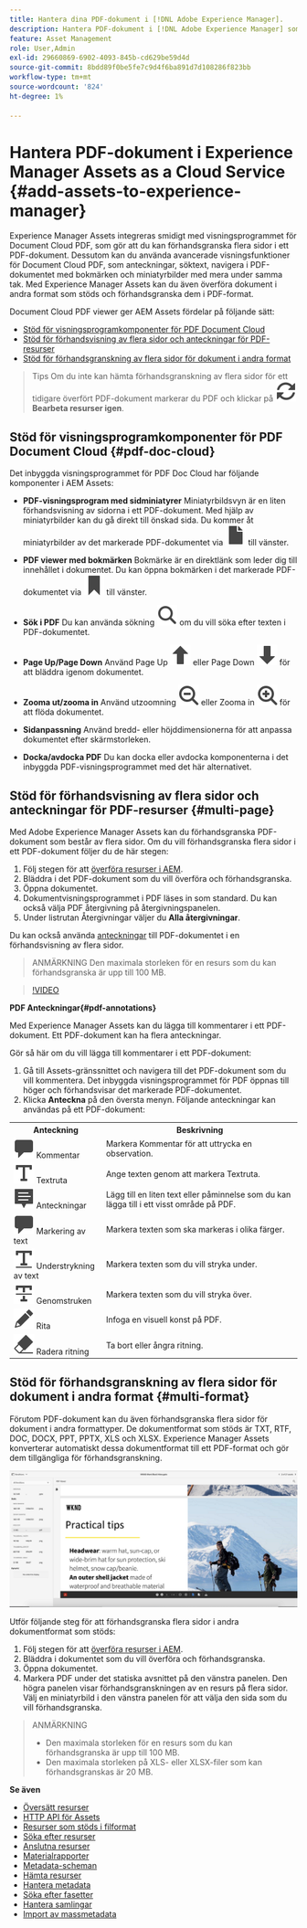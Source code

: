 ```yaml
---
title: Hantera dina PDF-dokument i [!DNL Adobe Experience Manager].
description: Hantera PDF-dokument i [!DNL Adobe Experience Manager] som [!DNL Cloud Service].
feature: Asset Management
role: User,Admin
exl-id: 29660869-6902-4093-845b-cd629be59d4d
source-git-commit: 8bdd89f0be5fe7c9d4f6ba891d7d108286f823bb
workflow-type: tm+mt
source-wordcount: '824'
ht-degree: 1%

---
```


# Hantera PDF-dokument i Experience Manager Assets as a Cloud Service {#add-assets-to-experience-manager}

Experience Manager Assets integreras smidigt med visningsprogrammet för Document Cloud PDF, som gör att du kan förhandsgranska flera sidor i ett PDF-dokument. Dessutom kan du använda avancerade visningsfunktioner för Document Cloud PDF, som anteckningar, söktext, navigera i PDF-dokumentet med bokmärken och miniatyrbilder med mera under samma tak. Med Experience Manager Assets kan du även överföra dokument i andra format som stöds och förhandsgranska dem i PDF-format.

Document Cloud PDF viewer ger AEM Assets fördelar på följande sätt:
* [Stöd för visningsprogramkomponenter för PDF Document Cloud](#pdf-doc-cloud)
* [Stöd för förhandsvisning av flera sidor och anteckningar för PDF-resurser](#multi-page)
* [Stöd för förhandsgranskning av flera sidor för dokument i andra format](#multi-format)

> Tips
> Om du inte kan hämta förhandsgranskning av flera sidor för ett tidigare överfört PDF-dokument markerar du PDF och klickar på **![Återbearbeta](/help/assets/assets/Reprocess.svg) Bearbeta resurser igen**.

## Stöd för visningsprogramkomponenter för PDF Document Cloud {#pdf-doc-cloud}

Det inbyggda visningsprogrammet för PDF Doc Cloud har följande komponenter i AEM Assets:

* **PDF-visningsprogram med sidminiatyrer** Miniatyrbildsvyn är en liten förhandsvisning av sidorna i ett PDF-dokument. Med hjälp av miniatyrbilder kan du gå direkt till önskad sida. Du kommer åt miniatyrbilder av det markerade PDF-dokumentet via ![miniatyrbild](/help/assets/assets/thumbnail.svg) till vänster.

* **PDF viewer med bokmärken** Bokmärke är en direktlänk som leder dig till innehållet i dokumentet. Du kan öppna bokmärken i det markerade PDF-dokumentet via ![bokmärke](/help/assets/assets/bookmark.svg) till vänster.

* **Sök i PDF** Du kan använda sökning ![sök](/help/assets/assets/Search.svg) om du vill söka efter texten i PDF-dokumentet.

* **Page Up/Page Down** Använd Page Up ![Page Up](/help/assets/assets/ArrowUp.svg) eller Page Down ![Page Down](/help/assets/assets/ArrowDown.svg) för att bläddra igenom dokumentet.

* **Zooma ut/zooma in** Använd utzoomning ![Zooma ut](/help/assets/assets/ZoomOut.svg) eller Zooma in ![Zooma in](/help/assets/assets/ZoomIn.svg) för att flöda dokumentet.

* **Sidanpassning** Använd bredd- eller höjddimensionerna för att anpassa dokumentet efter skärmstorleken.

* **Docka/avdocka PDF** Du kan docka eller avdocka komponenterna i det inbyggda PDF-visningsprogrammet med det här alternativet.

## Stöd för förhandsvisning av flera sidor och anteckningar för PDF-resurser {#multi-page}

Med Adobe Experience Manager Assets kan du förhandsgranska PDF-dokument som består av flera sidor. Om du vill förhandsgranska flera sidor i ett PDF-dokument följer du de här stegen:

1. Följ stegen för att [överföra resurser i AEM](https://experienceleague.adobe.com/docs/experience-manager-cloud-service/content/assets/manage/add-assets.html?lang=en).
1. Bläddra i det PDF-dokument som du vill överföra och förhandsgranska.
1. Öppna dokumentet.
1. Dokumentvisningsprogrammet i PDF läses in som standard. Du kan också välja PDF återgivning på återgivningspanelen.
1. Under listrutan Återgivningar väljer du **Alla återgivningar**.

Du kan också använda [anteckningar](#pdf-annotations) till PDF-dokumentet i en förhandsvisning av flera sidor.

> ANMÄRKNING
> Den maximala storleken för en resurs som du kan förhandsgranska är upp till 100 MB.

>[!VIDEO](https://video.tv.adobe.com/v/3409355)

<!--
![Multi-page Preview](/help/assets/assets/multi-page.png)
-->

**PDF Anteckningar{#pdf-annotations}**

Med Experience Manager Assets kan du lägga till kommentarer i ett PDF-dokument. Ett PDF-dokument kan ha flera anteckningar.

Gör så här om du vill lägga till kommentarer i ett PDF-dokument:
1. Gå till Assets-gränssnittet och navigera till det PDF-dokument som du vill kommentera. Det inbyggda visningsprogrammet för PDF öppnas till höger och förhandsvisar det markerade PDF-dokumentet.
1. Klicka **Anteckna** på den översta menyn.
Följande anteckningar kan användas på ett PDF-dokument:

<table>
        <tr>
             <th> Anteckning </th>
            <th> Beskrivning </th>
        </tr>
        <tr>
           <td> <img src="/help/assets/assets/Comment.svg"> Kommentar </td>
            <td> Markera Kommentar för att uttrycka en observation. </td>
        </tr>
        <tr>
            <td> <img src="/help/assets/assets/Text.svg"> Textruta </td>
            <td> Ange texten genom att markera Textruta. </td>
        </tr>
        <tr>
            <td> <img src="/help/assets/assets/Note.svg"> Anteckningar </td>
            <td> Lägg till en liten text eller påminnelse som du kan lägga till i ett visst område på PDF. </td>
        </tr>
        <tr>
            <td> <img src="/help/assets/assets/Comment.svg"> Markering av text </td>
            <td> Markera texten som ska markeras i olika färger. </td>
        </tr>
        <tr>
            <td> <img src="/help/assets/assets/TextUnderline.svg"> Understrykning av text </td>
            <td> Markera texten som du vill stryka under. </td>
        </tr>
        <tr>
            <td> <img src="/help/assets/assets/TextStrikethrough.svg"> Genomstruken </td>
            <td> Markera texten som du vill stryka över. </td>
        </tr>
        <tr>
            <td> <img src="/help/assets/assets/Draw.svg"> Rita </td>
            <td> Infoga en visuell konst på PDF. </td>
        </tr>
        <tr>
            <td> <img src="/help/assets/assets/Erase.svg"> Radera ritning </td>
             <td> Ta bort eller ångra ritning. </td>
        </tr>
    </table>

## Stöd för förhandsgranskning av flera sidor för dokument i andra format {#multi-format}

Förutom PDF-dokument kan du även förhandsgranska flera sidor för dokument i andra formattyper. De dokumentformat som stöds är TXT, RTF, DOC, DOCX, PPT, PPTX, XLS och XLSX. Experience Manager Assets konverterar automatiskt dessa dokumentformat till ett PDF-format och gör dem tillgängliga för förhandsgranskning.

![Flersidig förhandsgranskning av dokument i andra format](/help/assets/assets/multi-page-other-formats.png)

Utför följande steg för att förhandsgranska flera sidor i andra dokumentformat som stöds:
1. Följ stegen för att [överföra resurser i AEM](https://experienceleague.adobe.com/docs/experience-manager-cloud-service/content/assets/manage/add-assets.html?lang=en).
1. Bläddra i dokumentet som du vill överföra och förhandsgranska.
1. Öppna dokumentet.
1. Markera PDF under det statiska avsnittet på den vänstra panelen. Den högra panelen visar förhandsgranskningen av en resurs på flera sidor. Välj en miniatyrbild i den vänstra panelen för att välja den sida som du vill förhandsgranska.

> ANMÄRKNING
> * Den maximala storleken för en resurs som du kan förhandsgranska är upp till 100 MB.
> * Den maximala storleken på XLS- eller XLSX-filer som kan förhandsgranskas är 20 MB.
>


**Se även**

* [Översätt resurser](translate-assets.md)
* [HTTP API för Assets](mac-api-assets.md)
* [Resurser som stöds i filformat](file-format-support.md)
* [Söka efter resurser](search-assets.md)
* [Anslutna resurser](use-assets-across-connected-assets-instances.md)
* [Materialrapporter](asset-reports.md)
* [Metadata-scheman](metadata-schemas.md)
* [Hämta resurser](download-assets-from-aem.md)
* [Hantera metadata](manage-metadata.md)
* [Söka efter fasetter](search-facets.md)
* [Hantera samlingar](manage-collections.md)
* [Import av massmetadata](metadata-import-export.md)
